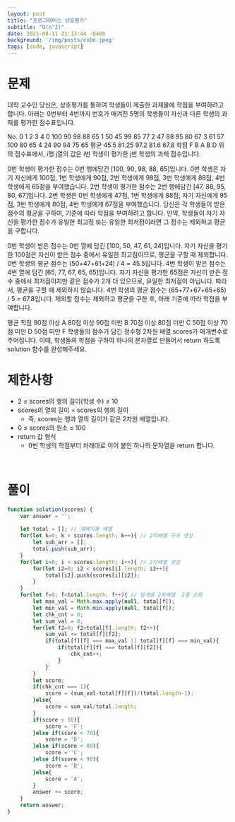 ```yaml
---
layout: post
title: "프로그래머스 상호평가"
subtitle: "O(n^2)"
date: 2021-08-11 21:13:44 -0400
background: '/img/posts/cube.jpeg'
tags: [code, javascript]
---
```

# 문제
대학 교수인 당신은, 상호평가를 통하여 학생들이 제출한 과제물에 학점을 부여하려고 합니다. 아래는 0번부터 4번까지 번호가 매겨진 5명의 학생들이 자신과 다른 학생의 과제를 평가한 점수표입니다.

No.	0	1	2	3	4
0	100	90	98	88	65
1	50	45	99	85	77
2	47	88	95	80	67
3	61	57	100	80	65
4	24	90	94	75	65
평균	45.5	81.25	97.2	81.6	67.8
학점	F	B	A	B	D
위의 점수표에서, i행 j열의 값은 i번 학생이 평가한 j번 학생의 과제 점수입니다.

0번 학생이 평가한 점수는 0번 행에담긴 [100, 90, 98, 88, 65]입니다.
0번 학생은 자기 자신에게 100점, 1번 학생에게 90점, 2번 학생에게 98점, 3번 학생에게 88점, 4번 학생에게 65점을 부여했습니다.
2번 학생이 평가한 점수는 2번 행에담긴 [47, 88, 95, 80, 67]입니다.
2번 학생은 0번 학생에게 47점, 1번 학생에게 88점, 자기 자신에게 95점, 3번 학생에게 80점, 4번 학생에게 67점을 부여했습니다.
당신은 각 학생들이 받은 점수의 평균을 구하여, 기준에 따라 학점을 부여하려고 합니다.
만약, 학생들이 자기 자신을 평가한 점수가 유일한 최고점 또는 유일한 최저점이라면 그 점수는 제외하고 평균을 구합니다.

0번 학생이 받은 점수는 0번 열에 담긴 [100, 50, 47, 61, 24]입니다. 자기 자신을 평가한 100점은 자신이 받은 점수 중에서 유일한 최고점이므로, 평균을 구할 때 제외합니다.
0번 학생의 평균 점수는 (50+47+61+24) / 4 = 45.5입니다.
4번 학생이 받은 점수는 4번 열에 담긴 [65, 77, 67, 65, 65]입니다. 자기 자신을 평가한 65점은 자신이 받은 점수 중에서 최저점이지만 같은 점수가 2개 더 있으므로, 유일한 최저점이 아닙니다. 따라서, 평균을 구할 때 제외하지 않습니다.
4번 학생의 평균 점수는 (65+77+67+65+65) / 5 = 67.8입니다.
제외할 점수는 제외하고 평균을 구한 후, 아래 기준에 따라 학점을 부여합니다.

평균	학점
90점 이상	A
80점 이상 90점 미만	B
70점 이상 80점 미만	C
50점 이상 70점 미만	D
50점 미만	F
학생들의 점수가 담긴 정수형 2차원 배열 scores가 매개변수로 주어집니다. 이때, 학생들의 학점을 구하여 하나의 문자열로 만들어서 return 하도록 solution 함수를 완성해주세요.

# 제한사항
* 2 ≤ scores의 행의 길이(학생 수) ≤ 10
* scores의 열의 길이 = scores의 행의 길이
    * 즉, scores는 행과 열의 길이가 같은 2차원 배열입니다.
* 0 ≤ scores의 원소 ≤ 100
* return 값 형식
    * 0번 학생의 학점부터 차례대로 이어 붙인 하나의 문자열을 return 합니다.

<br>

# 풀이

``` javascript
function solution(scores) {
    var answer = '';
    
    let total = []; // 재배치용 배열
    for(let k=0; k < scores.length; k++){ // 2차배열 구조 생성
        let sub_arr = [];
        total.push(sub_arr);
    }
    for(let i=0; i < scores.length; i++){ // 2차배열 생성
        for(let i2=0; i2 < scores[i].length; i2++){
            total[i2].push(scores[i][i2]);
        }
    }
    for(let f=0; f<total.length; f++){ // 탐색용 2차배열  2중 순회
        let max_val = Math.max.apply(null, total[f]);
        let min_val = Math.min.apply(null, total[f]);
        let chk_cnt = 0;
        let sum_val = 0;
        for(let f2=0; f2<total[f].length; f2++){
            sum_val += total[f][f2];
            if(total[f][f] === max_val || total[f][f] === min_val){    
                if(total[f][f] === total[f][f2]){
                    chk_cnt++;
                }
            }            
        }
        let score;
        if(chk_cnt === 1){
            score = (sum_val-total[f][f])/(total.length-1);
        }else{
            score = sum_val/total.length;    
        }
        if(score < 50){
            score = 'F';
        }else if(score < 70){
            score = 'D';
        }else if(score < 80){
            score = 'C';
        }else if(score < 90){
            score = 'B';
        }else{
            score = 'A';
        }
        answer += score;
    }
    return answer;
}
```
